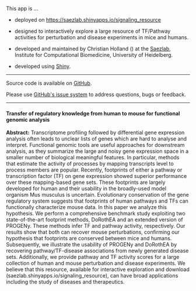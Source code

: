 This app is ...

* deployed on <a href="https://saezlab.shinyapps.io/signaling_resource" target="_blank">https://saezlab.shinyapps.io/signaling_resource</a>

* designed to interactively explore a large resource of TF/Pathway activities for perturbation and disease experiments in mice and humans.

* developed and maintained by Christian Holland (<a href="mailto:christian.holland@bioquant.uni-heidelberg.de" target="_blank"><i class="glyphicon glyphicon-envelope"></i></a>) at the <a href="http://saezlab.org" target="_blank">Saezlab</a>, Institute for Computational Biomedicine, University of Heidelberg.

* developed using <a href="https://shiny.rstudio.com" target="_blank">Shiny</a>.

---

<i class="fab fa-github"></i> Source code is available on <a href="https://github.com/saezlab/ShinyFootprintScores" target="_blank">GitHub</a>.

<i class="fas fa-question"></i> Please use <a href="https://github.com/saezlab/ShinyFootprintScores/issues" target="_blank">GitHub's issue system</a> to address questions, bugs or feedback. 

---

#### Transfer of regulatory knowledge from human to mouse for functional genomic analysis
**Abstract:** Transcriptome profiling followed by differential gene expression analysis often leads to unclear lists of genes which are hard to analyse and interpret. Functional genomic tools are useful approaches for downstream analysis, as they summarize the large and noisy gene expression space in a smaller number of biological meaningful features. In particular, methods that estimate the activity of processes by mapping transcripts level to process members are popular. Recently, footprints of either a pathway or transcription factor (TF) on gene expression showed superior performance over these mapping-based gene sets. These footprints are largely developed for human and their usability in the broadly-used model organism Mus musculus is uncertain. Evolutionary conservation of the gene regulatory system suggests that footprints of human pathways and TFs can functionally characterize mouse data. In this paper we analyze this hypothesis. We perform a comprehensive benchmark study exploiting two state-of-the-art footprint methods, DoRothEA and an extended version of PROGENy. These methods infer TF and pathway activity, respectively. Our results show that both can recover mouse perturbations, confirming our hypothesis that footprints are conserved between mice and humans. Subsequently, we illustrate the usability of PROGENy and DoRothEA by recovering pathway/TF-disease associations from newly generated disease sets. Additionally, we provide pathway and TF activity scores for a large collection of human and mouse perturbation and disease experiments. We believe that this resource, available for interactive exploration and download (saezlab.shinyapps.io/signaling_resource), can have broad applications including the study of diseases and therapeutics.
